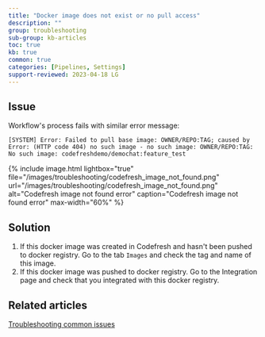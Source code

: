 ```yaml
---
title: "Docker image does not exist or no pull access"
description: ""
group: troubleshooting
sub-group: kb-articles
toc: true
kb: true
common: true
categories: [Pipelines, Settings]
support-reviewed: 2023-04-18 LG
---
```


## Issue

Workflow's process fails with similar error message:  

```shell
[SYSTEM] Error: Failed to pull base image: OWNER/REPO:TAG; caused by Error: (HTTP code 404) no such image - no such image: OWNER/REPO:TAG: No such image: codefreshdemo/demochat:feature_test
```

{% include
image.html
lightbox="true"
file="/images/troubleshooting/codefresh_image_not_found.png"
url="/images/troubleshooting/codefresh_image_not_found.png"
alt="Codefresh image not found error"
caption="Codefresh image not found error"
max-width="60%"
%}

## Solution

1. If this docker image was created in Codefresh and hasn't been pushed to docker registry. Go to the tab `Images` and check the tag and name of this image.
2. If this docker image was pushed to docker registry. Go to the Integration page and check that you integrated with this docker registry.

## Related articles

[Troubleshooting common issues]({{site.baseurl}}/docs/troubleshooting/common-issues)
